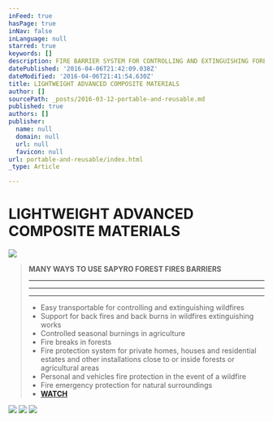 ```yaml
---
inFeed: true
hasPage: true
inNav: false
inLanguage: null
starred: true
keywords: []
description: FIRE BARRIER SYSTEM FOR CONTROLLING AND EXTINGUISHING FOREST FIRES
datePublished: '2016-04-06T21:42:09.038Z'
dateModified: '2016-04-06T21:41:54.630Z'
title: LIGHTWEIGHT ADVANCED COMPOSITE MATERIALS
author: []
sourcePath: _posts/2016-03-12-portable-and-reusable.md
published: true
authors: []
publisher:
  name: null
  domain: null
  url: null
  favicon: null
url: portable-and-reusable/index.html
_type: Article

---
```

# LIGHTWEIGHT ADVANCED COMPOSITE MATERIALS
![](https://the-grid-user-content.s3-us-west-2.amazonaws.com/c7376478-16fb-4629-9164-d8396715b394.png)

> **MANY WAYS TO USE **SAPYRO** FOREST FIRES BARRIERS**
> 
> ********
> 
> ****
> 
> ********************
> 
> * Easy transportable for controlling and extinguishing wildfires
> * Support for back fires and back burns in wildfires extinguishing works
> * Controlled seasonal burnings in agriculture
> * Fire breaks in forests
> * Fire protection system for private homes, houses and residential estates and other installations close to or inside forests or agricultural areas
> * Personal and vehicles fire protection in the event of a wildfire
> * Fire emergency protection for natural surroundings 
> * [**WATCH**][0]

![](https://the-grid-user-content.s3-us-west-2.amazonaws.com/c6c3588d-858e-4644-8e45-63d59e4999de.jpg)
![](https://the-grid-user-content.s3-us-west-2.amazonaws.com/10dc484d-1e63-4232-b9ba-870ae89e20f3.jpg)
![](https://the-grid-user-content.s3-us-west-2.amazonaws.com/96e12b2e-b665-4f9d-8d51-8f370b7b0b2d.png)

[0]: https://www.youtube.com/watch?v=ldLaM4XBCks&nohtml5=False